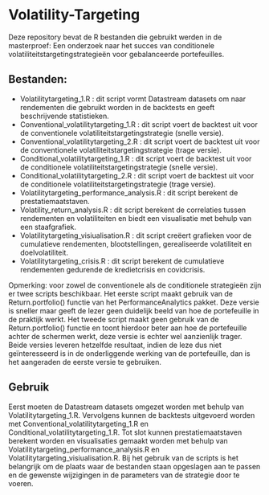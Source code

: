 # Volatility-Targeting
Deze repository bevat de R bestanden die gebruikt werden in de masterproef: Een onderzoek naar het succes van conditionele volatiliteitstargetingstrategieën voor gebalanceerde portefeuilles.
## Bestanden:
 - Volatilitytargeting_1.R : dit script vormt Datastream datasets om naar rendementen die gebruikt worden in de backtests en geeft beschrijvende statistieken.
 - Conventional_volatilitytargeting_1.R : dit script voert de backtest uit voor de conventionele volatiliteitstargetingstrategie (snelle versie). 
 - Conventional_volatilitytargeting_2.R : dit script voert de backtest uit voor de conventionele volatiliteitstargetingstrategie (trage versie).
 - Conditional_volatilitytargeting_1.R : dit script voert de backtest uit voor de conditionele volatiliteitstargetingstrategie (snelle versie).
 - Conditional_volatilitytargeting_2.R : dit script voert de backtest uit voor de conditionele volatiliteitstargetingstrategie (trage versie).
 - Volatilitytargeting_performance_analysis.R : dit script berekent de prestatiemaatstaven. 
 - Volatility_return_analysis.R : dit script berekent de correlaties tussen rendementen en volatiliteiten en biedt een visualisatie met behulp van een staafgrafiek.
 - Volatilitytargeting_visiualisation.R : dit script creëert grafieken voor de cumulatieve rendementen, blootstellingen, gerealiseerde volatiliteit en doelvolatiliteit.
 - Volatilitytargeting_crisis.R : dit script berekent de cumulatieve rendementen gedurende de kredietcrisis en covidcrisis.

Opmerking: voor zowel de conventionele als de conditionele strategieën zijn er twee scripts beschikbaar. Het eerste script maakt gebruik van de Return.portfolio() functie van het PerformanceAnalytics pakket. Deze versie is sneller maar geeft de lezer geen duidelijk beeld van hoe de portefeuille in de praktijk werkt. Het tweede script maakt geen gebruik van de Return.portfolio() functie en toont hierdoor beter aan hoe de portefeuille achter de schermen werkt, deze versie is echter wel aanzienlijk trager. Beide versies leveren hetzelfde resultaat, indien de leze dus niet geïnteresseerd is in de onderliggende werking van de portefeuille, dan is het aangeraden de eerste versie te gebruiken.
## Gebruik
Eerst moeten de Datastream datasets omgezet worden met behulp van Volatilitytargeting_1.R. Vervolgens kunnen de backtests uitgevoerd worden met Conventional_volatilitytargeting_1.R en Conditional_volatilitytargeting_1.R. Tot slot kunnen prestatiemaatstaven berekent worden en visualisaties gemaakt worden met behulp van Volatilitytargeting_performance_analysis.R en Volatilitytargeting_visiualisation.R. Bij het gebruik van de scripts is het belangrijk om de plaats waar de bestanden staan opgeslagen aan te passen en de gewenste wijzigingen in de parameters van de strategie door te voeren.   
